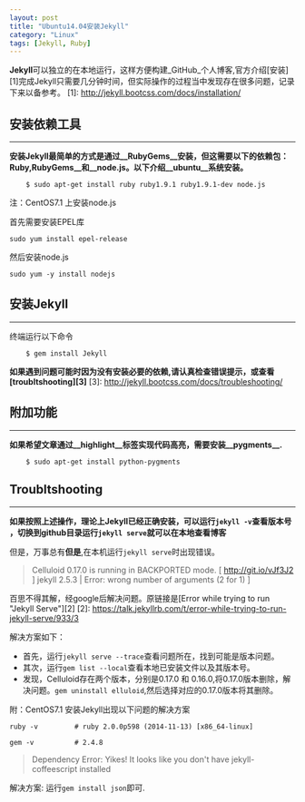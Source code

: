 ```yaml
---
layout: post
title: "Ubuntu14.04安装Jekyll"
category: "Linux"
tags: [Jekyll, Ruby]
---
```


**Jekyll**可以独立的在本地运行，这样方便构建_GitHub_个人博客,官方介绍[安装][1]完成Jekyll只需要几分钟时间，但实际操作的过程当中发现存在很多问题，记录下来以备参考。
[1]: http://jekyll.bootcss.com/docs/installation/


## 安装依赖工具

---

**安装Jekyll最简单的方式是通过__RubyGems__安装，但这需要以下的依赖包：__Ruby__,__RubyGems__和__node.js__。以下介绍__ubuntu__系统安装。**

```
	$ sudo apt-get install ruby ruby1.9.1 ruby1.9.1-dev node.js
```

注：CentOS7.1 上安装node.js

首先需要安装EPEL库

	sudo yum install epel-release

然后安装node.js

	sudo yum -y install nodejs


## 安装Jekyll

---
终端运行以下命令

```
	$ gem install Jekyll
```

**如果遇到问题可能时因为没有安装必要的依赖,请认真检查错误提示，或查看[troubltshooting][3]**
[3]: http://jekyll.bootcss.com/docs/troubleshooting/

<!-- more -->

## 附加功能

---

**如果希望文章通过__highlight__标签实现代码高亮，需要安装__pygments__.**

```
	$ sudo apt-get install python-pygments
```


## Troubltshooting

---
**如果按照上述操作，理论上Jekyll已经正确安装，可以运行`jekyll -v`查看版本号
，切换到github目录运行`jekyll serve`就可以在本地查看博客**

但是，万事总有**但是**,在本机运行`jekyll serve`时出现错误。

> Celluloid 0.17.0 is running in BACKPORTED mode. [ http://git.io/vJf3J2 ]
> jekyll 2.5.3 | Error: wrong number of arguments (2 for 1) ]

百思不得其解，经google后解决问题。原链接是[Error while trying to run "Jekyll Serve"][2]
[2]: https://talk.jekyllrb.com/t/error-while-trying-to-run-jekyll-serve/933/3

解决方案如下：

- 首先，运行`jekyll serve --trace`查看问题所在，找到可能是版本问题。
- 其次，运行`gem list --local`查看本地已安装文件以及其版本号。
- 发现，Celluloid存在两个版本，分别是0.17.0 和 0.16.0,将0.17.0版本删除，解决问题。`gem uninstall elluloid`,然后选择对应的0.17.0版本将其删除。

附：CentOS7.1 安装Jekyll出现以下问题的解决方案

	ruby -v			# ruby 2.0.0p598 (2014-11-13) [x86_64-linux]

	gem -v			# 2.4.8

> Dependency Error: Yikes! It looks like you don't have jekyll-coffeescript installed

解决方案: 运行`gem install json`即可.

